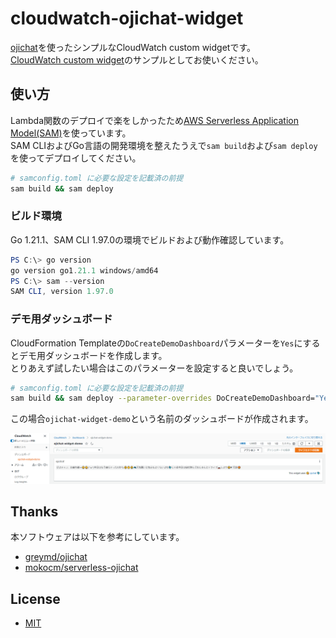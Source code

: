 # cloudwatch-ojichat-widget

[ojichat](https://github.com/greymd/ojichat)を使ったシンプルなCloudWatch custom widgetです。  
[CloudWatch custom widget](https://docs.aws.amazon.com/AmazonCloudWatch/latest/monitoring/add_custom_widget_dashboard.html)のサンプルとしてお使いください。 

## 使い方

Lambda関数のデプロイで楽をしかったため[AWS Serverless Application Model(SAM)](https://aws.amazon.com/jp/serverless/sam/)を使っています。  
SAM CLIおよびGo言語の開発環境を整えたうえで`sam build`および`sam deploy`を使ってデプロイしてください。  

```bash
# samconfig.toml に必要な設定を記載済の前提
sam build && sam deploy
```

### ビルド環境

Go 1.21.1、SAM CLI 1.97.0の環境でビルドおよび動作確認しています。  

```powershell
PS C:\> go version
go version go1.21.1 windows/amd64
PS C:\> sam --version
SAM CLI, version 1.97.0
```

### デモ用ダッシュボード

CloudFormation Templateの`DoCreateDemoDashboard`パラメーターを`Yes`にするとデモ用ダッシュボードを作成します。  
とりあえず試したい場合はこのパラメーターを設定すると良いでしょう。  

```bash
# samconfig.toml に必要な設定を記載済の前提
sam build && sam deploy --parameter-overrides DoCreateDemoDashboard="Yes"
```

この場合`ojichat-widget-demo`という名前のダッシュボードが作成されます。

![widget demo](./assets/widget-demo.png)

## Thanks

本ソフトウェアは以下を参考にしています。

* [greymd/ojichat](https://github.com/greymd/ojichat)
* [mokocm/serverless-ojichat](https://github.com/mokocm/serverless-ojichat)

## License

* [MIT](./LICENSE)
